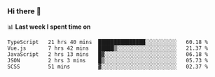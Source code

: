 ### Hi there 👋

<!--
**DBvc/DBvc** is a ✨ _special_ ✨ repository because its `README.md` (this file) appears on your GitHub profile.

Here are some ideas to get you started:

- 🔭 I’m currently working on ...
- 🌱 I’m currently learning ...
- 👯 I’m looking to collaborate on ...
- 🤔 I’m looking for help with ...
- 💬 Ask me about ...
- 📫 How to reach me: ...
- 😄 Pronouns: ...
- ⚡ Fun fact: ...
-->

📊 **Last week I spent time on**
<!--START_SECTION:waka-->
```text
TypeScript   21 hrs 40 mins  ███████████████░░░░░░░░░░   60.18 % 
Vue.js       7 hrs 42 mins   █████▒░░░░░░░░░░░░░░░░░░░   21.37 % 
JavaScript   2 hrs 13 mins   █▓░░░░░░░░░░░░░░░░░░░░░░░   06.18 % 
JSON         2 hrs 3 mins    █▒░░░░░░░░░░░░░░░░░░░░░░░   05.73 % 
SCSS         51 mins         ▓░░░░░░░░░░░░░░░░░░░░░░░░   02.37 % 
```
<!--END_SECTION:waka-->

